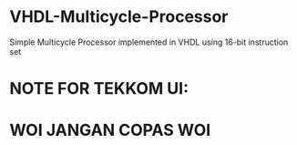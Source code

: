 # VHDL-Multicycle-Processor
 Simple Multicycle Processor implemented in VHDL
 using 16-bit instruction set
# NOTE FOR TEKKOM UI:
# WOI JANGAN COPAS WOI
